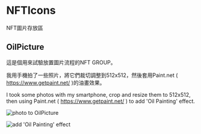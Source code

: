 # NFTIcons

NFT圖片存放區

## OilPicture

這是個用來試驗放置圖片流程的NFT GROUP。

我用手機拍了一些照片，將它們裁切調整到512x512，然後套用Paint.net ( https://www.getpaint.net/ )的油畫效果。

I took some photos with my smartphone, crop and resize them to 512x512, then using Paint.net ( https://www.getpaint.net/ ) to add 'Oil Painting' effect.


![photo to OilPicture](https://ayukawayen.github.io/NFTIcons/public/OP01.png "photo to OilPicture")


![add 'Oil Painting' effect](https://ayukawayen.github.io/NFTIcons/public/OP02.png "add 'Oil Painting' effect")
